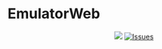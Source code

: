 <p text-align="center">
    <h1>EmulatorWeb</h1>
</p>
<p align="center">
    <a href="https://github.com/EmulatorWeb/EmulatorWeb/pulse" alt="Activity">
        <img src="https://img.shields.io/github/commit-activity/m/EmulatorWeb/EmulatorWeb" /></a>
    <a href="https://github.com/EmulatorWeb/EmulatorWeb/issues" alt="Issues">
        <img alt="Issues" src="https://img.shields.io/badge/issues-contribute-lime?style=flat"></a>
</p>
